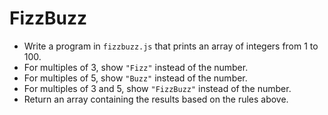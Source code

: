 # FizzBuzz

- Write a program in `fizzbuzz.js` that prints an array of integers from 1 to 100.
- For multiples of 3, show `"Fizz"` instead of the number.
- For multiples of 5, show `"Buzz"` instead of the number.
- For multiples of 3 and 5, show `"FizzBuzz"` instead of the number.
- Return an array containing the results based on the rules above.